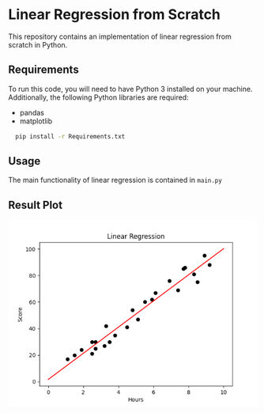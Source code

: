 
# Linear Regression from Scratch

This repository contains an implementation of linear regression from scratch in Python.

## Requirements

To run this code, you will need to have Python 3 installed on your machine. Additionally, the following Python libraries are required:
 - pandas
 - matplotlib

```bash
  pip install -r Requirements.txt
```

## Usage

The main functionality of linear regression is contained in `main.py`
    
## Result Plot

![Result plot](./plot.png)